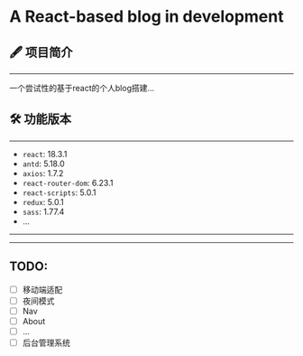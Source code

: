 # **A React-based blog in development**

## 🖋️ 项目简介
---
一个尝试性的基于react的个人blog搭建...


## 🛠️ 功能版本
---
- `react`: 18.3.1
- `antd`: 5.18.0
- `axios`: 1.7.2
- `react-router-dom`: 6.23.1
- `react-scripts`: 5.0.1
- `redux`: 5.0.1
- `sass`: 1.77.4
- ...
---
---
## TODO:
- [ ] 移动端适配
- [ ] 夜间模式
- [ ] Nav
- [ ] About
- [ ] ...
- [ ] 后台管理系统